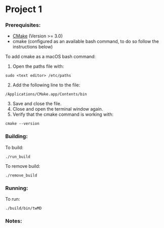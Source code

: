 # Project 1

### Prerequisites:
* [CMake](https://cmake.org/download/) (Version >= 3.0)
* cmake (configured as an available bash command, to do so follow the instructions below)

To add cmake as a macOS bash command:
1) Open the paths file with:
```
sudo <text editor> /etc/paths
```
2) Add the following line to the file:
```
/Applications/CMake.app/Contents/bin
```
3) Save and close the file.
4) Close and open the terminal window again.
5) Verify that the cmake command is working with:
```
cmake --version
```


### Building:

To build:
```
./run_build
```

To remove build:
```
./remove_build
```

### Running:

To run:
```
./build/bin/twMD
```

<!-- To run other config files:
```
./bin/sim01 <file_path>
``` -->

### Notes:


